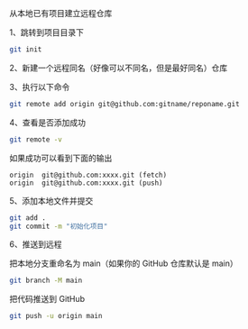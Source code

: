 从本地已有项目建立远程仓库



1、跳转到项目目录下

```bash
git init
```

2、新建一个远程同名（好像可以不同名，但是最好同名）仓库

3、执行以下命令

```bash
git remote add origin git@github.com:gitname/reponame.git
```

4、查看是否添加成功

```bash
git remote -v
```

如果成功可以看到下面的输出

```
origin  git@github.com:xxxx.git (fetch)
origin  git@github.com:xxxx.git (push)
```

5、添加本地文件并提交

```bash
git add .
git commit -m "初始化项目"
```

6、推送到远程

把本地分支重命名为 main（如果你的 GitHub 仓库默认是 main）

```bash
git branch -M main  
```

 把代码推送到 GitHub

```bash
git push -u origin main 
```


